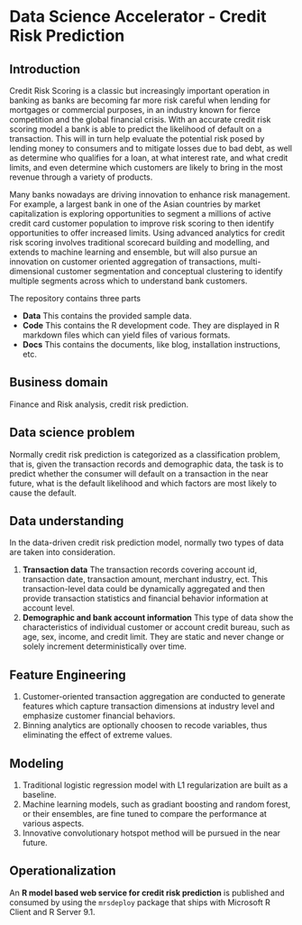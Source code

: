 # Data Science Accelerator - Credit Risk Prediction

## Introduction

Credit Risk Scoring is a classic but increasingly important operation in banking as banks are becoming far more risk careful when lending for mortgages or commercial purposes, in an industry known for fierce competition and the global financial crisis. With an accurate credit risk scoring model a bank is able to predict the likelihood of default on a transaction. This will in turn help evaluate the potential risk posed by lending money to consumers and to mitigate losses due to bad debt, as well as determine who qualifies for a loan, at what interest rate, and what credit limits, and even determine which customers are likely to bring in the most revenue through a variety of products.

Many banks nowadays are driving innovation to enhance risk management. For example, a largest bank in one of the Asian countries by market capitalization is exploring opportunities to segment a millions of active credit card customer population to improve risk scoring to then identify opportunities to offer increased limits. Using advanced analytics for credit risk scoring involves traditional scorecard building and modelling, and extends to machine learning and ensemble, but will also pursue an innovation on customer oriented aggregation of transactions, multi-dimensional customer segmentation and conceptual clustering to identify multiple segments across which to understand bank customers.

The repository contains three parts

- **Data** This contains the provided sample data. 
- **Code** This contains the R development code. They are displayed in R markdown files which can yield files of various formats. 
- **Docs** This contains the documents, like blog, installation instructions, etc. 

## Business domain

Finance and Risk analysis, credit risk prediction.

## Data science problem

Normally credit risk prediction is categorized as a classification problem, that is, given the transaction records and demographic data, the task is to predict whether the consumer will default on a transaction in the near future, what is the default likelihood and which factors are most likely to cause the default. 

## Data understanding

In the data-driven credit risk prediction model, normally two types of data are taken into consideration. 

1. **Transaction data** The transaction records covering account id, transaction date, transaction amount, merchant industry, ect. This transaction-level data could be dynamically aggregated and then provide transaction statistics and financial behavior information at account level.
2. **Demographic and bank account information** This type of data show the characteristics of individual customer or account credit bureau, such as age, sex, income, and credit limit. They are static and never change or solely increment deterministically over time.

## Feature Engineering

1. Customer-oriented transaction aggregation are conducted to generate features which capture transaction dimensions at industry level and emphasize customer financial behaviors.
2. Binning analytics are optionally choosen to recode variables, thus eliminating the effect of extreme values.

## Modeling

1. Traditional logistic regression model with L1 regularization are built as a baseline.
2. Machine learning models, such as gradiant boosting and random forest, or their ensembles, are fine tuned to compare the performance at various aspects. 
3. Innovative convolutionary hotspot method will be pursued in the near future.

## Operationalization

An **R model based web service for credit risk prediction** is published and consumed by using the `mrsdeploy` package that ships with Microsoft R Client and R Server 9.1.
 
